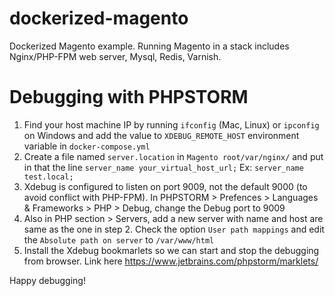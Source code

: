# dockerized-magento
Dockerized Magento example. Running Magento in a stack includes Nginx/PHP-FPM web server, Mysql, Redis, Varnish.
# Debugging with PHPSTORM
1. Find your host machine IP by running `ifconfig` (Mac, Linux) or `ipconfig` on Windows and add the value to `XDEBUG_REMOTE_HOST` environment variable in `docker-compose.yml`
2. Create a file named `server.location` in `Magento root/var/nginx/` and put in that the line `server_name your_virtual_host_url;` Ex: `server_name test.local;`
3. Xdebug is configured to listen on port 9009, not the default 9000 (to avoid conflict with PHP-FPM). In PHPSTORM > Prefences > Languages & Frameworks > PHP > Debug, change the Debug port to 9009
4. Also in PHP section > Servers, add a new server with name and host are same as the one in step 2. Check the option `User path mappings` and edit the `Absolute path on server` to `/var/www/html`
5. Install the Xdebug bookmarlets so we can start and stop the debugging from browser. Link here https://www.jetbrains.com/phpstorm/marklets/

Happy debugging!
